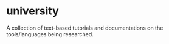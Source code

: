 # university
A collection of text-based tutorials and documentations on the tools/languages being researched. 
